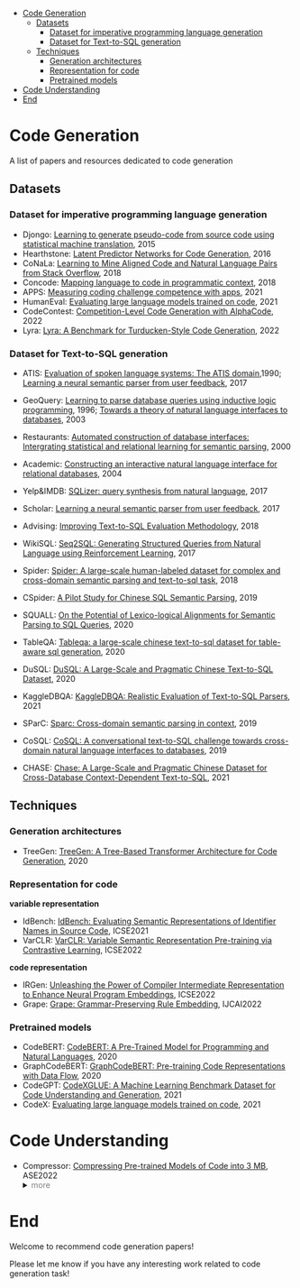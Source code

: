 - [Code Generation](#code-generation)
  - [Datasets](#datasets)
    - [Dataset for imperative programming language generation](#dataset-for-imperative-programming-language-generation)
    - [Dataset for Text-to-SQL generation](#dataset-for-text-to-sql-generation)
  - [Techniques](#techniques)
    - [Generation architectures](#generation-architectures)
    - [Representation for code](#representation-for-code)
    - [Pretrained models](#pretrained-models)
- [Code Understanding](#code-understanding)
- [End](#end)

# Code Generation
A list of papers and resources dedicated to code generation

## Datasets
### Dataset for imperative programming language generation
- Djongo: [Learning to generate pseudo-code from source code using statistical machine translation](https://ieeexplore.ieee.org/document/7372045), 2015
- Hearthstone: [Latent Predictor Networks for Code Generation](https://arxiv.org/pdf/1603.06744.pdf), 2016
- CoNaLa: [Learning to Mine Aligned Code and Natural Language Pairs from Stack Overflow](https://arxiv.org/abs/1805.08949?context=cs), 2018
- Concode: [Mapping language to code in programmatic context](https://arxiv.org/abs/1808.09588), 2018
- APPS: [Measuring coding challenge competence with apps](https://arxiv.org/abs/2105.09938), 2021
- HumanEval: [Evaluating large language models trained on code](https://arxiv.org/abs/2107.03374), 2021
- CodeContest: [Competition-Level Code Generation with AlphaCode](https://arxiv.org/abs/2203.07814), 2022
- Lyra: [Lyra: A Benchmark for Turducken-Style Code Generation](https://arxiv.org/abs/2108.12144), 2022

### Dataset for Text-to-SQL generation
- ATIS: [Evaluation of spoken language systems: The ATIS domain](https://aclanthology.org/H90-1020.pdf),1990; [Learning a neural semantic parser from user feedback](https://arxiv.org/pdf/1704.08760.pdf), 2017
- GeoQuery: [Learning to parse database queries using inductive logic programming](https://www.cs.utexas.edu/~ml/papers/chill-aaai-96.pdf), 1996; [Towards a theory of natural language interfaces to databases](https://citeseerx.ist.psu.edu/viewdoc/download?doi=10.1.1.473.6162&rep=rep1&type=pdf), 2003
- Restaurants: [Automated construction of database interfaces: Intergrating statistical and relational learning for semantic parsing](https://aclanthology.org/W00-1317.pdf), 2000
- Academic: [Constructing an interactive natural language interface for relational databases](https://dl.acm.org/doi/abs/10.14778/2735461.2735468?casa_token=_o21cAAM6tsAAAAA:-LG_Hl4pPHENO6VlZhDiTbJbH94t3_E0NutxwBnkoGfvqmqbU4pKAO1Vll7nLU2O1fOzuPprx4dZ4z0), 2004
- Yelp&IMDB: [SQLizer: query synthesis from natural language](https://dl.acm.org/doi/abs/10.1145/3133887), 2017
- Scholar: [Learning a neural semantic parser from user feedback](https://arxiv.org/pdf/1704.08760.pdf), 2017
- Advising: [Improving Text-to-SQL Evaluation Methodology](https://arxiv.org/abs/1806.09029), 2018

- WikiSQL: [Seq2SQL: Generating Structured Queries from Natural Language using Reinforcement Learning](https://arxiv.org/abs/1709.00103), 2017
- Spider: [Spider: A large-scale human-labeled dataset for complex and cross-domain semantic parsing and text-to-sql task](https://arxiv.org/abs/1809.08887), 2018
- CSpider: [A Pilot Study for Chinese SQL Semantic Parsing](https://arxiv.org/abs/1909.13293), 2019
- SQUALL: [On the Potential of Lexico-logical Alignments for Semantic Parsing to SQL Queries](https://arxiv.org/abs/2010.11246), 2020
- TableQA: [Tableqa: a large-scale chinese text-to-sql dataset for table-aware sql generation](https://arxiv.org/abs/2006.06434), 2020
- DuSQL: [DuSQL: A Large-Scale and Pragmatic Chinese Text-to-SQL Dataset](https://aclanthology.org/2020.emnlp-main.562/), 2020
- KaggleDBQA: [KaggleDBQA: Realistic Evaluation of Text-to-SQL Parsers](https://arxiv.org/abs/2106.11455), 2021
- SParC: [Sparc: Cross-domain semantic parsing in context](https://arxiv.org/abs/1906.02285), 2019
- CoSQL: [CoSQL: A conversational text-to-SQL challenge towards cross-domain natural language interfaces to databases](https://arxiv.org/abs/1909.05378), 2019
- CHASE: [Chase: A Large-Scale and Pragmatic Chinese Dataset for Cross-Database Context-Dependent Text-to-SQL](https://aclanthology.org/2021.acl-long.180/), 2021


## Techniques
### Generation architectures
- TreeGen: [TreeGen: A Tree-Based Transformer Architecture for Code Generation](https://ojs.aaai.org/index.php/AAAI/article/view/6430), 2020

### Representation for code

**variable representation**

- IdBench: [IdBench: Evaluating Semantic Representations of Identifier Names in Source Code](https://arxiv.org/abs/1910.05177), ICSE2021
- VarCLR: [VarCLR: Variable Semantic Representation Pre-training via Contrastive Learning](https://arxiv.org/pdf/2112.02650), ICSE2022

**code representation**

- IRGen: [Unleashing the Power of Compiler Intermediate Representation to Enhance Neural Program Embeddings](https://arxiv.org/pdf/2204.09191.pdf), ICSE2022
- Grape: [Grape: Grammar-Preserving Rule Embedding](https://xiongyingfei.github.io/papers/IJCAI22a.pdf), IJCAI2022

### Pretrained models
- CodeBERT: [CodeBERT: A Pre-Trained Model for Programming and Natural Languages](https://arxiv.org/abs/2002.08155), 2020
- GraphCodeBERT: [GraphCodeBERT: Pre-training Code Representations with Data Flow](https://arxiv.org/abs/2009.08366), 2020
- CodeGPT: [CodeXGLUE: A Machine Learning Benchmark Dataset for Code Understanding and Generation](https://arxiv.org/abs/2102.04664), 2021
- CodeX: [Evaluating large language models trained on code](https://arxiv.org/abs/2107.03374), 2021

# Code Understanding
- Compressor: [Compressing Pre-trained Models of Code into 3 MB](https://arxiv.org/abs/2208.07120), ASE2022
  <details>
  <summary><font color=gray> more</font></summary>
  Compressor proposes a genetic algorithm (GA)-based strategy to guide the simplification process. 
  They use the knowledge distillation technique to train the small model: unlabelled data is fed into the large model and the outputs are used as labels to train the small model. 
  </details>






# End
Welcome to recommend code generation papers!

Please let me know if you have any interesting work related to code generation task!

